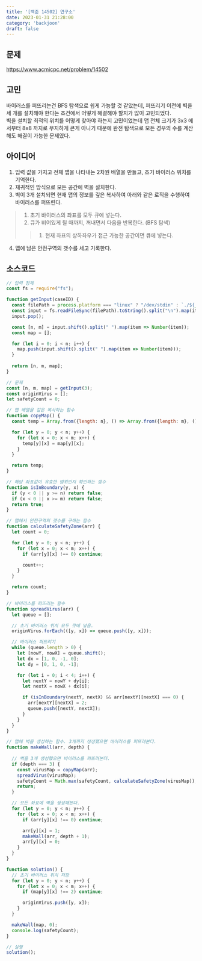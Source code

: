 ```yaml
---
title: '[백준 14502] 연구소'
date: 2023-01-31 21:28:00
category: 'backjoon'
draft: false
---
```


## 문제
https://www.acmicpc.net/problem/14502

## 고민
바이러스를 퍼뜨리는건 BFS 탐색으로 쉽게 가능할 것 같았는데, 퍼뜨리기 이전에 벽을 세 개를 설치해야 한다는 조건에서 어떻게 해결해야 할지가 많이 고민되었다.  
벽을 설치할 최적의 위치를 어떻게 찾아야 하는지 고민이었는데 맵 전체 크기가 3x3 에서부터 8x8 까지로 무지하게 큰게 아니기 때문에 완전 탐색으로 모든 경우의 수를 계산해도 해결이 가능한 문제였다.

## 아이디어
1. 입력 값을 가지고 전체 맵을 나타내는 2차원 배열을 만들고, 초기 바이러스 위치를 기억한다.
2. 재귀적인 방식으로 모든 공간에 벽을 설치한다.
3. 벽이 3개 설치되면 현재 맵의 정보를 깊은 복사하여 아래와 같은 로직을 수행하여 바이러스를 퍼뜨린다.
> 1. 초기 바이러스의 좌표를 모두 큐에 넣는다.
> 2. 큐가 비어있게 될 때까지, 꺼내면서 다음을 반복한다. (BFS 탐색)  
> > 1. 현재 좌표의 상하좌우가 접근 가능한 공간이면 큐에 넣는다.
4. 맵에 남은 안전구역의 갯수를 세고 기록한다.

## 소스코드
```js
// 입력 정제
const fs = require("fs");

function getInput(caseID) {
  const filePath = process.platform === "linux" ? "/dev/stdin" : `./${__dirname.split('\\').pop()}/i${caseID}.txt`;
  const input = fs.readFileSync(filePath).toString().split("\n").map(item => item.trim());
  input.pop();

  const [n, m] = input.shift().split(" ").map(item => Number(item));
  const map = [];

  for (let i = 0; i < n; i++) {
    map.push(input.shift().split(" ").map(item => Number(item)));
  }
  
  return [n, m, map];
}

// 문제
const [n, m, map] = getInput(3);
const originVirus = [];
let safetyCount = 0;

// 맵 배열을 깊은 복사하는 함수
function copyMap() {
  const temp = Array.from({length: n}, () => Array.from({length: m}, () => undefined));

  for (let y = 0; y < n; y++) {
    for (let x = 0; x < m; x++) {
      temp[y][x] = map[y][x];
    }
  }

  return temp;
}

// 해당 좌표값이 유효한 범위인지 확인하는 함수
function isInBoundary(y, x) {
  if (y < 0 || y >= n) return false;
  if (x < 0 || x >= m) return false;
  return true;
}

// 맵에서 안전구역의 갯수를 구하는 함수
function calculateSafetyZone(arr) {
  let count = 0;

  for (let y = 0; y < n; y++) {
    for (let x = 0; x < m; x++) {
      if (arr[y][x] !== 0) continue;

      count++;
    }
  }

  return count;
}

// 바이러스를 퍼뜨리는 함수
function spreadVirus(arr) {
  let queue = [];

  // 초기 바이러스 위치 모두 큐에 넣음.
  originVirus.forEach(([y, x]) => queue.push([y, x]));

  // 바이러스 퍼뜨리기
  while (queue.length > 0) {
    let [nowY, nowX] = queue.shift();
    let dx = [1, 0, -1, 0];
    let dy = [0, 1, 0, -1];

    for (let i = 0; i < 4; i++) {
      let nextY = nowY + dy[i];
      let nextX = nowX + dx[i];

      if (isInBoundary(nextY, nextX) && arr[nextY][nextX] === 0) {
        arr[nextY][nextX] = 2;
        queue.push([nextY, nextX]);
      }
    }
  }
}

// 맵에 벽을 생성하는 함수. 3개까지 생성했으면 바이러스를 퍼뜨려본다.
function makeWall(arr, depth) {
  
  // 벽을 3개 생성했으면 바이러스를 퍼뜨려본다.
  if (depth === 3) {
    const virusMap = copyMap(arr);
    spreadVirus(virusMap);
    safetyCount = Math.max(safetyCount, calculateSafetyZone(virusMap));
    return;
  }

  // 모든 좌표에 벽을 생성해본다.
  for (let y = 0; y < n; y++) {
    for (let x = 0; x < m; x++) {
      if (arr[y][x] !== 0) continue;

      arr[y][x] = 1;
      makeWall(arr, depth + 1);
      arr[y][x] = 0;
    }
  }
}

function solution() {
  // 초기 바이러스 위치 저장
  for (let y = 0; y < n; y++) {
    for (let x = 0; x < m; x++) {
      if (map[y][x] !== 2) continue;

      originVirus.push([y, x]);
    }
  }

  makeWall(map, 0);
  console.log(safetyCount);
}

// 실행
solution();
```